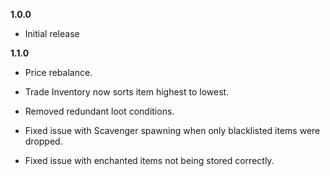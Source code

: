 **1.0.0**

* Initial release

**1.1.0**

* Price rebalance.

* Trade Inventory now sorts item highest to lowest.

* Removed redundant loot conditions.

* Fixed issue with Scavenger spawning when only blacklisted items were dropped.

* Fixed issue with enchanted items not being stored correctly.


